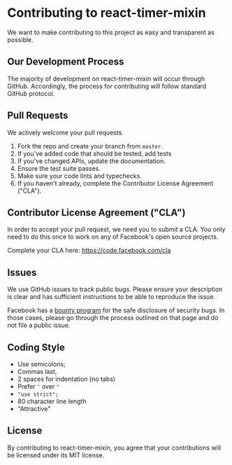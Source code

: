 # Contributing to react-timer-mixin
We want to make contributing to this project as easy and transparent as
possible.

## Our Development Process
The majority of development on react-timer-mixin will occur through GitHub. Accordingly,
the process for contributing will follow standard GitHub protocol.

## Pull Requests
We actively welcome your pull requests.
1. Fork the repo and create your branch from `master`. 
2. If you've added code that should be tested, add tests
3. If you've changed APIs, update the documentation. 
4. Ensure the test suite passes. 
5. Make sure your code lints and typechecks.
6. If you haven't already, complete the Contributor License Agreement ("CLA").

## Contributor License Agreement ("CLA")
In order to accept your pull request, we need you to submit a CLA. You only need
to do this once to work on any of Facebook's open source projects.

Complete your CLA here: <https://code.facebook.com/cla>

## Issues  
We use GitHub issues to track public bugs. Please ensure your description is
clear and has sufficient instructions to be able to reproduce the issue.

Facebook has a [bounty program](https://www.facebook.com/whitehat/) for the safe
disclosure of security bugs. In those cases, please go through the process
outlined on that page and do not file a public issue.

## Coding Style  
* Use semicolons;
* Commas last,
* 2 spaces for indentation (no tabs)
* Prefer `'` over `"`
* `"use strict";`
* 80 character line length
* "Attractive"

## License
By contributing to react-timer-mixin, you agree that your contributions will be licensed
under its MIT license.
